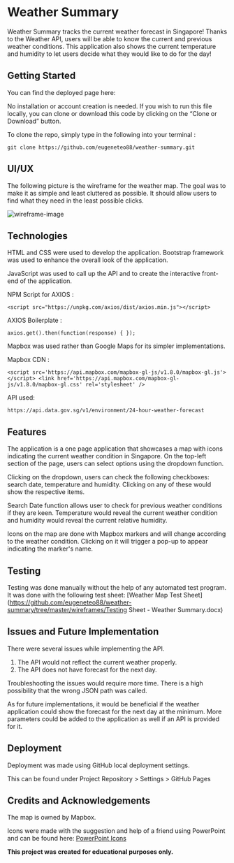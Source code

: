 # Weather Summary

Weather Summary tracks the current weather forecast in Singapore! Thanks to the Weather API, users will be able to know the current and previous weather conditions. This application also shows the current temperature and humidity to let users decide what they would like to do for the day!

## Getting Started

You can find the deployed page here: 

No installation or account creation is needed. If you wish to run this file locally, you can clone or download this code by clicking on the “Clone or Download” button. 

To clone the repo, simply type in the following into your terminal :

`git clone https://github.com/eugeneteo88/weather-summary.git`

## UI/UX

The following picture is the wireframe for the weather map. The goal was to make it as simple and least cluttered as possible. It should allow users to find what they need in the least possible clicks.

![wireframe-image](https://github.com/eugeneteo88/weather-summary/tree/master/wireframes/weather-summary-wireframe.png)

## Technologies

HTML and CSS were used to develop the application. Bootstrap framework was used to enhance the overall look of the application. 

JavaScript was used to call up the API and to create the interactive front-end of the application.

NPM Script for AXIOS :

`<script src="https://unpkg.com/axios/dist/axios.min.js"></script>` 

AXIOS Boilerplate :

`axios.get().then(function(response) { });`

Mapbox was used rather than Google Maps for its simpler implementations. 

Mapbox CDN :

`<script src='https://api.mapbox.com/mapbox-gl-js/v1.8.0/mapbox-gl.js'></script> <link href='https://api.mapbox.com/mapbox-gl-js/v1.8.0/mapbox-gl.css' rel='stylesheet' />`

API used: 

`https://api.data.gov.sg/v1/environment/24-hour-weather-forecast`

## Features

The application is a one page application that showcases a map with icons indicating the current weather condition in Singapore. On the top-left section of the page, users can select options using the dropdown function. 

Clicking on the dropdown, users can check the following checkboxes: search date, temperature and humidity. Clicking on any of these would show the respective items. 

Search Date function allows user to check for previous weather conditions if they are keen. Temperature would reveal the current weather condition and humidity would reveal the current relative humidity. 

Icons on the map are done with Mapbox markers and will change according to the weather condition. Clicking on it will trigger a pop-up to appear indicating the marker's name. 

## Testing

Testing was done manually without the help of any automated test program. It was done with the following test sheet: [Weather Map Test Sheet](https://github.com/eugeneteo88/weather-summary/tree/master/wireframes/Testing Sheet - Weather Summary.docx)

## Issues and Future Implementation

There were several issues while implementing the API.

1. The API would not reflect the current weather properly. 
2. The API does not have forecast for the next day. 

Troubleshooting the issues would require more time. There is a high possibility that the wrong JSON path was called. 

As for future implementations, it would be beneficial if the weather application could show the forecast for the next day at the minimum. More parameters could be added to the application as well if an API is provided for it. 

## Deployment

Deployment was made using GitHub local deployment settings. 

This can be found under Project Repository > Settings > GitHub Pages

## Credits and Acknowledgements

The map is owned by Mapbox. 

Icons were made with the suggestion and help of a friend using PowerPoint and can be found here: [PowerPoint Icons](https://github.com/eugeneteo88/weather-summary/tree/master/wireframes/Weather-summary-icons.pptx)

**This project was created for educational purposes only.**
